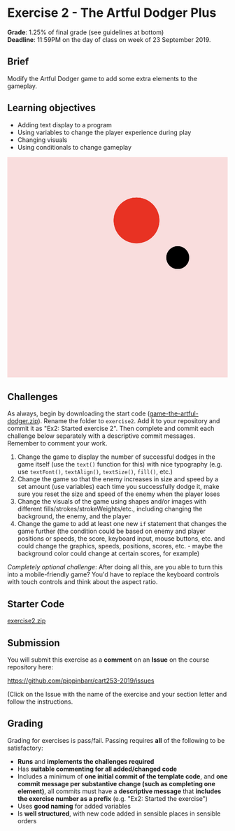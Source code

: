 # Exercise 2 - The Artful Dodger Plus

__Grade__: 1.25% of final grade (see guidelines at bottom)  
__Deadline__: 11:59PM on the day of class on week of 23 September 2019.

## Brief

Modify the Artful Dodger game to add some extra elements to the gameplay.

## Learning objectives

- Adding text display to a program
- Using variables to change the player experience during play
- Changing visuals
- Using conditionals to change gameplay

![](images/exercise-2.png)

## Challenges

As always, begin by downloading the start code ([game-the-artful-dodger.zip](../games/game-the-artful-dodger.zip)). Rename the folder to `exercise2`. Add it to your repository and commit it as "Ex2: Started exercise 2". Then complete and commit each challenge below separately with a descriptive commit messages. Remember to comment your work.

1. Change the game to display the number of successful dodges in the game itself (use the `text()` function for this) with nice typography (e.g. use `textFont()`, `textAlign()`, `textSize()`, `fill()`, etc.)
2. Change the game so that the enemy increases in size and speed by a set amount (use variables) each time you successfully dodge it, make sure you reset the size and speed of the enemy when the player loses
3. Change the visuals of the game using shapes and/or images with different fills/strokes/strokeWeights/etc., including changing the background, the enemy, and the player
4. Change the game to add at least one new `if` statement that changes the game further (the condition could be based on enemy and player positions or speeds, the score, keyboard input, mouse buttons, etc. and could change the graphics, speeds, positions, scores, etc. - maybe the background color could change at certain scores, for example)

_Completely optional challenge_: After doing all this, are you able to turn this into a mobile-friendly game? You'd have to replace the keyboard controls with touch controls and think about the aspect ratio.

## Starter Code

[exercise2.zip](exercise2.zip)


## Submission

You will submit this exercise as a __comment__ on an __Issue__ on the course repository here:

https://github.com/pippinbarr/cart253-2019/issues

(Click on the Issue with the name of the exercise and your section letter and follow the instructions.


## Grading

Grading for exercises is pass/fail. Passing requires __all__ of the following to be satisfactory:

- __Runs__ and __implements the challenges required__
- Has __suitable commenting for all added/changed code__
- Includes a minimum of __one initial commit of the template code__, and __one commit message per substantive change (such as completing one element)__, all commits must have a __descriptive message__ that __includes the exercise number as a prefix__ (e.g. "Ex2: Started the exercise")
- Uses __good naming__ for added variables
- Is __well structured__, with new code added in sensible places in sensible orders
